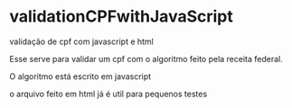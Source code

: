 # validationCPFwithJavaScript
validação de cpf com javascript e html

Esse serve para validar um cpf com o algoritmo feito pela receita federal.

O algoritmo está escrito em javascript

o arquivo feito em html já é util para pequenos testes
